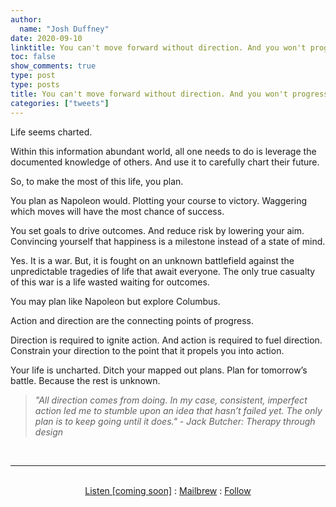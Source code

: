 ```yaml
---
author:
  name: "Josh Duffney"
date: 2020-09-10
linktitle: You can't move forward without direction. And you won't progress without action.
toc: false
show_comments: true
type: post
type: posts
title: You can't move forward without direction. And you won't progress without action.
categories: ["tweets"]
---
```


Life seems charted. 

Within this information abundant world, all one needs to do is leverage the documented knowledge of others. And use it to carefully chart their future. 

So, to make the most of this life, you plan.

You plan as Napoleon would. Plotting your course to victory. Waggering which moves will have the most chance of success. 

You set goals to drive outcomes. And reduce risk by lowering your aim. Convincing yourself that happiness is a milestone instead of a state of mind. 

Yes. It is a war. But, it is fought on an unknown battlefield against the unpredictable tragedies of life that await everyone. The only true casualty of this war is a life wasted waiting for outcomes. 

You may plan like Napoleon but explore Columbus.

Action and direction are the connecting points of progress. 

Direction is required to ignite action. And action is required to fuel direction. Constrain your direction to the point that it propels you into action.

Your life is uncharted. Ditch your mapped out plans. Plan for tomorrow’s battle. Because the rest is unknown.

> _"All direction comes from doing. In my case, consistent, imperfect action led me to stumble upon an idea that hasn’t failed yet. The only plan is to keep going until it does." - Jack Butcher: Therapy through design_


<br>

---

<br>

<div align="center">
<a href="">Listen [coming soon]</a>
:
<a href="https://share.mailbrew.com/joshduffney/josh-duffney-twitter-digest-8iwj7ZGKXGjn">Mailbrew</a>
:
<a href="https://twitter.com/joshduffney">Follow</a>
</div>

<br>